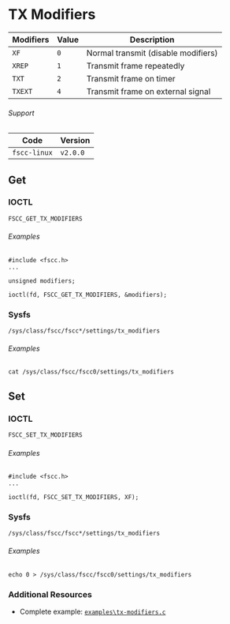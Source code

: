 # TX Modifiers

| Modifiers | Value | Description
| -------- | ------ | -----------
| `XF`     | `0`    | Normal transmit (disable modifiers)
| `XREP`   | `1`    | Transmit frame repeatedly
| `TXT`    | `2`    | Transmit frame on timer
| `TXEXT`  | `4`    | Transmit frame on external signal

###### Support
| Code         | Version
| ------------ | --------
| `fscc-linux` | `v2.0.0` 

## Get
### IOCTL
```c
FSCC_GET_TX_MODIFIERS
```

###### Examples
```
#include <fscc.h>
...

unsigned modifiers;

ioctl(fd, FSCC_GET_TX_MODIFIERS, &modifiers);
```

### Sysfs
```
/sys/class/fscc/fscc*/settings/tx_modifiers
```

###### Examples
```
cat /sys/class/fscc/fscc0/settings/tx_modifiers
```


## Set
### IOCTL
```c
FSCC_SET_TX_MODIFIERS
```

###### Examples
```
#include <fscc.h>
...

ioctl(fd, FSCC_SET_TX_MODIFIERS, XF);
```

### Sysfs
```
/sys/class/fscc/fscc*/settings/tx_modifiers
```

###### Examples
```
echo 0 > /sys/class/fscc/fscc0/settings/tx_modifiers
```


### Additional Resources
- Complete example: [`examples\tx-modifiers.c`](https://github.com/commtech/fscc-linux/blob/master/examples/tx-modifiers.c)
